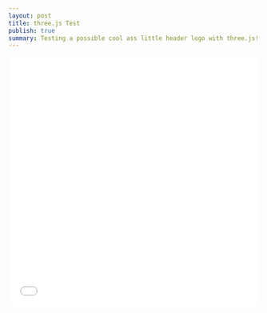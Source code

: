 ```yaml
---
layout: post
title: three.js Test
publish: true
summary: Testing a possible cool ass little header logo with three.js!
---
```


<iframe src="../../../../../threejs_test.html" frameborder="0" width="100%" height="500px"></iframe>
